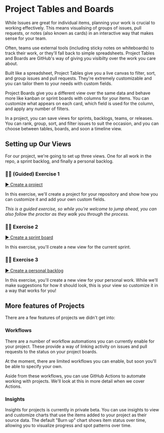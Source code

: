 # Project Tables and Boards

While Issues are great for individual items, planning your work is crucial to working effectively. This means visualising of groups of issues, pull requests, or notes (also known as cards) in an interactive way that makes sense for your team.

Often, teams use external tools (including sticky notes on whiteboards) to track their work, or they'll fall back to simple spreadsheets. Project Tables and Boards are GitHub's way of giving you visibilty over the work you care about.

Built like a spreadsheet, Project Tables give you a live canvas to filter, sort, and group issues and pull requests. They're extremely customizable and you can tailor them to your needs with custom fields.

Project Boards give you a different view over the same data and behave more like kanban or sprint boards with columns for your items. You can customize what appears on each card, which field is used for the column, and apply any number of filters.

In a project, you can save views for sprints, backlogs, teams, or releases. You can rank, group, sort, and filter issues to suit the occasion, and you can choose between tables, boards, and soon a timeline view.

## Setting up Our Views

For our project, we're going to set up three views. One for all work in the repo, a sprint backlog, and finally a personal backlog.

### 👩‍💻 (Guided) Exercise 1

[▶️ Create a project](exercise-1.md)

In this exercise, we'll create a project for your repository and show how you can customize it and add your own custom fields.

_This is a guided exercise, so while you're welcome to jump ahead, you can also follow the proctor as they walk you through the process._

### 👩‍💻 Exercise 2

[▶️ Create a sprint board](exercise-2.md)

In this exercise, you'll create a new view for the current sprint.

### 👩‍💻 Exercise 3

[▶️ Create a personal backlog](exercise-2.md)

In this exercise, you'll create a new view for your personal work. While we'll make suggestions for how it should look, this is your view so customize it in a way that works for you!

## More features of Projects

There are a few features of projects we didn't get into:

### Workflows
There are a number of workflow automations you can currently enable for your project. These provide a way of linking activity on issues and pull requests to the status on your project boards.

At the moment, there are limited workflows you can enable, but soon you'll be able to specify your own.

Aside from these workflows, you can use GitHub Actions to automate working with projects. We'll look at this in more detail when we cover Actions.

### Insights
Insights for projects is currently in private beta. You can use insights to view and customize charts that use the items added to your project as their source data. The default "Burn up" chart shows item status over time, allowing you to visualize progress and spot patterns over time.
